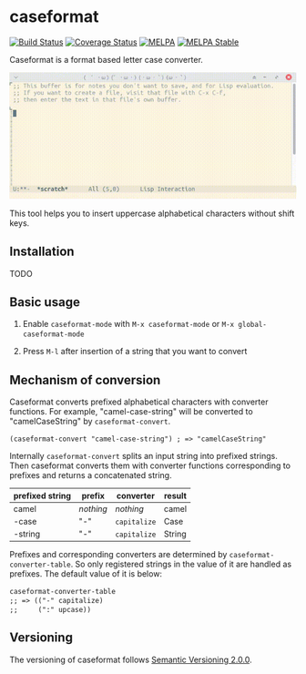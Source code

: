 # caseformat

[![Build Status](https://travis-ci.org/HKey/caseformat.svg?branch=master)](https://travis-ci.org/HKey/caseformat)
[![Coverage Status](https://coveralls.io/repos/HKey/caseformat/badge.svg?branch=master&service=github)](https://coveralls.io/github/HKey/caseformat?branch=master)
[![MELPA](https://melpa.org/packages/caseformat-badge.svg)](https://melpa.org/#/caseformat)
[![MELPA Stable](https://stable.melpa.org/packages/caseformat-badge.svg)](https://stable.melpa.org/#/caseformat)

Caseformat is a format based letter case converter.

![screencast](https://raw.githubusercontent.com/HKey/caseformat-assets/master/screencast.gif)

This tool helps you to insert uppercase alphabetical characters without
shift keys.

## Installation

TODO

## Basic usage

1. Enable `caseformat-mode` with `M-x caseformat-mode` or `M-x global-caseformat-mode`

2. Press `M-l` after insertion of a string that you want to convert

## Mechanism of conversion

Caseformat converts prefixed alphabetical characters with converter functions.
For example, "camel-case-string" will be converted to
"camelCaseString" by `caseformat-convert`.

```emacs-lisp
(caseformat-convert "camel-case-string") ; => "camelCaseString"
```

Internally `caseformat-convert` splits an input string into prefixed strings.
Then caseformat converts them with converter functions corresponding
to prefixes and returns a concatenated string.

| prefixed string | prefix    | converter    | result |
|-----------------|-----------|--------------|--------|
| camel           | *nothing* | *nothing*    | camel  |
| -case           | "-"       | `capitalize` | Case   |
| -string         | "-"       | `capitalize` | String |

Prefixes and corresponding converters are determined by
`caseformat-converter-table`.
So only registered strings in the value of it are handled as prefixes.
The default value of it is below:

```emacs-lisp
caseformat-converter-table
;; => (("-" capitalize)
;;     (":" upcase))
```

## Versioning

The versioning of caseformat follows [Semantic Versioning 2.0.0](http://semver.org/spec/v2.0.0.html).
